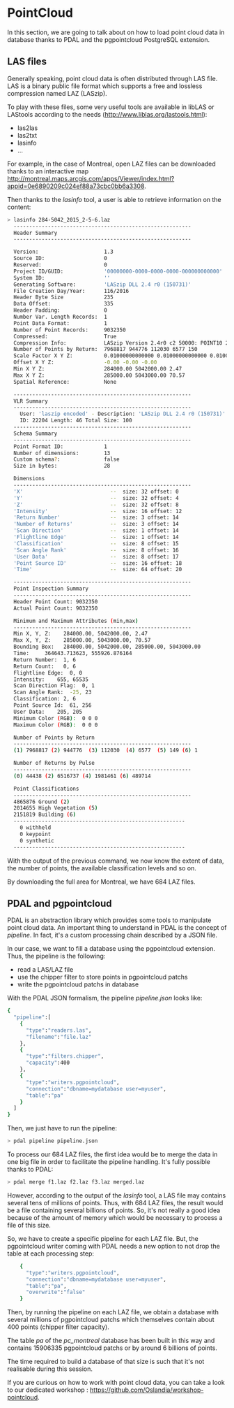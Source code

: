 # PointCloud

In this section, we are going to talk about on how to load point cloud data in
database thanks to PDAL and the pgpointcloud PostgreSQL extension.

## LAS files

Generally speaking, point cloud data is often distributed through LAS file. LAS
is a binary public file format which supports a free and lossless compression
named LAZ (LASzip).

To play with these files, some very useful tools are available in libLAS or
LAStools according to the needs (http://www.liblas.org/lastools.html):
- las2las
- las2txt
- lasinfo
- ...

For example, in the case of Montreal, open LAZ files can be downloaded thanks
to an interactive map http://montreal.maps.arcgis.com/apps/Viewer/index.html?appid=0e6890209c024ef88a73cbc0bb6a3308.

Then thanks to the *lasinfo* tool, a user is able to retrieve information on
the content:

```bash
> lasinfo 284-5042_2015_2-5-6.laz
  ---------------------------------------------------------
  Header Summary
  ---------------------------------------------------------

  Version:                     1.3
  Source ID:                   0
  Reserved:                    0
  Project ID/GUID:             '00000000-0000-0000-0000-000000000000'
  System ID:                   ''
  Generating Software:         'LASzip DLL 2.4 r0 (150731)'
  File Creation Day/Year:      116/2016
  Header Byte Size             235
  Data Offset:                 335
  Header Padding:              0
  Number Var. Length Records:  1
  Point Data Format:           1
  Number of Point Records:     9032350
  Compressed:                  True
  Compression Info:            LASzip Version 2.4r0 c2 50000: POINT10 2 GPSTIME11 2
  Number of Points by Return:  7968817 944776 112030 6577 150
  Scale Factor X Y Z:          0.01000000000000 0.01000000000000 0.01000000000000
  Offset X Y Z:                -0.00 -0.00 -0.00
  Min X Y Z:                   284000.00 5042000.00 2.47
  Max X Y Z:                   285000.00 5043000.00 70.57
  Spatial Reference:           None

  ---------------------------------------------------------
  VLR Summary
  ---------------------------------------------------------
    User: 'laszip encoded' - Description: 'LASzip DLL 2.4 r0 (150731)'
    ID: 22204 Length: 46 Total Size: 100
  ---------------------------------------------------------
  Schema Summary
  ---------------------------------------------------------
  Point Format ID:             1
  Number of dimensions:        13
  Custom schema?:              false
  Size in bytes:               28

  Dimensions
  ---------------------------------------------------------
  'X'                            --  size: 32 offset: 0
  'Y'                            --  size: 32 offset: 4
  'Z'                            --  size: 32 offset: 8
  'Intensity'                    --  size: 16 offset: 12
  'Return Number'                --  size: 3 offset: 14
  'Number of Returns'            --  size: 3 offset: 14
  'Scan Direction'               --  size: 1 offset: 14
  'Flightline Edge'              --  size: 1 offset: 14
  'Classification'               --  size: 8 offset: 15
  'Scan Angle Rank'              --  size: 8 offset: 16
  'User Data'                    --  size: 8 offset: 17
  'Point Source ID'              --  size: 16 offset: 18
  'Time'                         --  size: 64 offset: 20

  ---------------------------------------------------------
  Point Inspection Summary
  ---------------------------------------------------------
  Header Point Count: 9032350
  Actual Point Count: 9032350

  Minimum and Maximum Attributes (min,max)
  ---------------------------------------------------------
  Min X, Y, Z:    284000.00, 5042000.00, 2.47
  Max X, Y, Z:    285000.00, 5043000.00, 70.57
  Bounding Box:   284000.00, 5042000.00, 285000.00, 5043000.00
  Time:     364643.713623, 555926.876164
  Return Number:  1, 6
  Return Count:   0, 6
  Flightline Edge:  0, 0
  Intensity:    655, 65535
  Scan Direction Flag:  0, 1
  Scan Angle Rank:  -25, 23
  Classification: 2, 6
  Point Source Id:  61, 256
  User Data:    205, 205
  Minimum Color (RGB):  0 0 0
  Maximum Color (RGB):  0 0 0

  Number of Points by Return
  ---------------------------------------------------------
  (1) 7968817 (2) 944776  (3) 112030  (4) 6577  (5) 149 (6) 1

  Number of Returns by Pulse
  ---------------------------------------------------------
  (0) 44438 (2) 6516737 (4) 1981461 (6) 489714

  Point Classifications
  ---------------------------------------------------------
  4865876 Ground (2)
  2014655 High Vegetation (5)
  2151819 Building (6)
  -------------------------------------------------------
    0 withheld
    0 keypoint
    0 synthetic
  -------------------------------------------------------
```

With the output of the previous command, we now know the extent of data, the
number of points, the available classification levels and so on.

By downloading the full area for Montreal, we have 684 LAZ files.

## PDAL and pgpointcloud

PDAL is an abstraction library which provides some tools to manipulate point
cloud data. An important thing to understand in PDAL is the concept of
*pipeline*. In fact, it's a custom processing chain described by a JSON
file.

In our case, we want to fill a database using the pgpointcloud extension. Thus,
the pipeline is the following:
- read a LAS/LAZ file
- use the chipper filter to store points in pgpointcloud patchs
- write the pgpointcloud patchs in database

With the PDAL JSON formalism, the pipeline *pipeline.json* looks like:

```bash
{
  "pipeline":[
    {
      "type":"readers.las",
      "filename":"file.laz"
    },
    {
      "type":"filters.chipper",
      "capacity":400
    },
    {
      "type":"writers.pgpointcloud",
      "connection":"dbname=mydatabase user=myuser",
      "table":"pa"
    }
  ]
}
```

Then, we just have to run the pipeline:

```bash
> pdal pipeline pipeline.json
```

To process our 684 LAZ files, the first idea would be to merge the data
in one big file in order to facilitate the pipeline handling. It's fully
possible thanks to PDAL:

```bash
> pdal merge f1.laz f2.laz f3.laz merged.laz
```

However, according to the output of the *lasinfo* tool, a LAS file may contains
several tens of millions of points. Thus, with 684 LAZ files, the result would
be a file containing several billions of points. So, it's not really a good
idea because of the amount of memory which would be necessary to process a
file of this size.

So, we have to create a specific pipeline for each LAZ file. But, the
pgpointcloud writer coming with PDAL needs a new option to not drop the
table at each processing step:

```bash
    {
      "type":"writers.pgpointcloud",
      "connection":"dbname=mydatabase user=myuser",
      "table":"pa",
      "overwrite":"false"
    }
```

Then, by running the pipeline on each LAZ file, we obtain a database with
several millions of pgpointcloud patchs which themselves contain about
400 points (chipper filter capacity).

The table *pa* of the *pc_montreal* database has been built in this way and
contains 15906335 pgpointcloud patchs or by around 6 billions of points.

The time required to build a database of that size is such that it's not
realisable during this session.

If you are curious on how to work with point cloud data, you can take a look
to our dedicated workshop : https://github.com/Oslandia/workshop-pointcloud.

